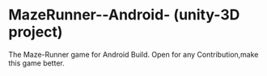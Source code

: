 # MazeRunner--Android- (unity-3D project)
The Maze-Runner game for Android Build. 
Open for any Contribution,make this game better. 
